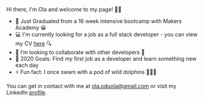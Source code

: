 Hi there, I'm Ola and welcome to my page!  👋🏿

- 📖 Just Graduated from a 16 week intensive bootcamp with Makers Academy 😀
- 💻 I'm currently looking for a job as a full stack developer - you can view my CV [here](https://github.com/ooduola/cv) 🔍
- 👯 I’m looking to collaborate with other developers 🤝
- 🥅 2020 Goals: Find my first job as a developer and learn something new each day 
- ⚡ Fun fact: I once swam with a pod of wild dolphins  🏊🏿‍♀️ 

You can get in contact with me at ola.oduola@gmail.com or visit my LinkedIn [profile](https://www.linkedin.com/in/olatunji-oduola-b8433277/).
